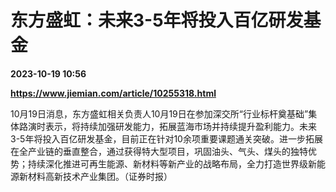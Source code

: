 # 东方盛虹：未来3-5年将投入百亿研发基金

**2023-10-19 10:56**

**https://www.jiemian.com/article/10255318.html**

10月19日消息，东方盛虹相关负责人10月19日在参加深交所“行业标杆奠基础”集体路演时表示，将持续加强研发能力，拓展蓝海市场并持续提升盈利能力。未来3-5年将投入百亿研发基金，目前正在针对10余项重要课题通关突破。进一步拓展在全产业链的垂直整合，通过获得特大型项目，巩固油头、气头、煤头的独特优势；持续深化推进可再生能源、新材料等新产业的战略布局，全力打造世界级新能源新材料高新技术产业集团。（证券时报）